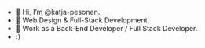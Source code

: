 - 👋 Hi, I’m @katja-pesonen.
- 👀 Web Design & Full-Stack Development.
- 🌱 Work as a Back-End Developer / Full Stack Developer.
- :)

<!---
katja-pesonen/katja-pesonen is a ✨ special ✨ repository because its `README.md` (this file) appears on your GitHub profile.
You can click the Preview link to take a look at your changes.
--->
